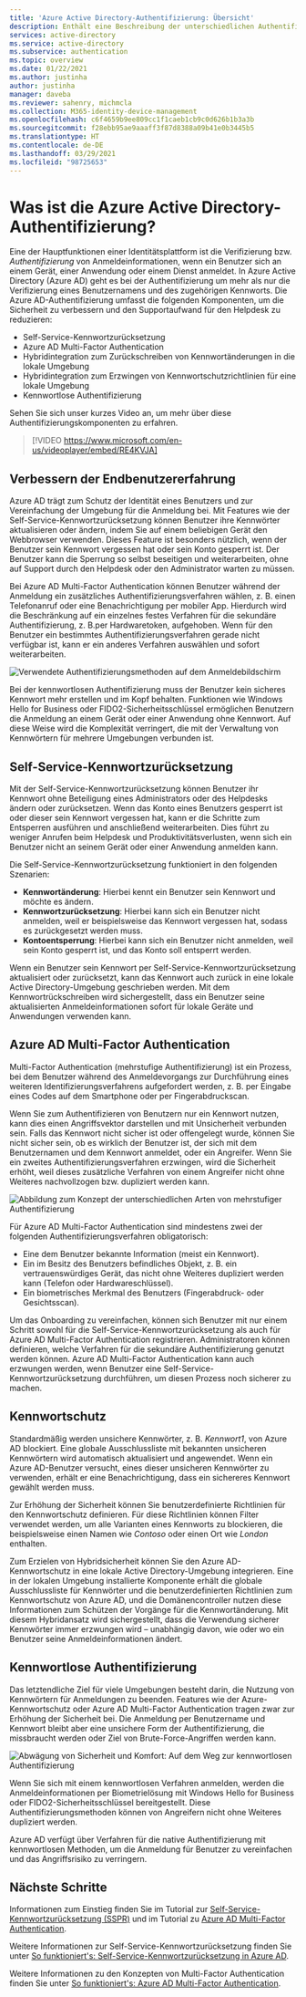 ```yaml
---
title: 'Azure Active Directory-Authentifizierung: Übersicht'
description: Enthält eine Beschreibung der unterschiedlichen Authentifizierungsmethoden und Sicherheitsfeatures für Benutzeranmeldungen mit Azure Active Directory.
services: active-directory
ms.service: active-directory
ms.subservice: authentication
ms.topic: overview
ms.date: 01/22/2021
ms.author: justinha
author: justinha
manager: daveba
ms.reviewer: sahenry, michmcla
ms.collection: M365-identity-device-management
ms.openlocfilehash: c6f4659b9ee809cc1f1caeb1cb9c0d626b1b3a3b
ms.sourcegitcommit: f28ebb95ae9aaaff3f87d8388a09b41e0b3445b5
ms.translationtype: HT
ms.contentlocale: de-DE
ms.lasthandoff: 03/29/2021
ms.locfileid: "98725653"
---
```

# <a name="what-is-azure-active-directory-authentication"></a>Was ist die Azure Active Directory-Authentifizierung?

Eine der Hauptfunktionen einer Identitätsplattform ist die Verifizierung bzw. *Authentifizierung* von Anmeldeinformationen, wenn ein Benutzer sich an einem Gerät, einer Anwendung oder einem Dienst anmeldet. In Azure Active Directory (Azure AD) geht es bei der Authentifizierung um mehr als nur die Verifizierung eines Benutzernamens und des zugehörigen Kennworts. Die Azure AD-Authentifizierung umfasst die folgenden Komponenten, um die Sicherheit zu verbessern und den Supportaufwand für den Helpdesk zu reduzieren:

* Self-Service-Kennwortzurücksetzung
* Azure AD Multi-Factor Authentication
* Hybridintegration zum Zurückschreiben von Kennwortänderungen in die lokale Umgebung
* Hybridintegration zum Erzwingen von Kennwortschutzrichtlinien für eine lokale Umgebung
* Kennwortlose Authentifizierung

Sehen Sie sich unser kurzes Video an, um mehr über diese Authentifizierungskomponenten zu erfahren.

> [!VIDEO https://www.microsoft.com/en-us/videoplayer/embed/RE4KVJA]

## <a name="improve-the-end-user-experience"></a>Verbessern der Endbenutzererfahrung

Azure AD trägt zum Schutz der Identität eines Benutzers und zur Vereinfachung der Umgebung für die Anmeldung bei. Mit Features wie der Self-Service-Kennwortzurücksetzung können Benutzer ihre Kennwörter aktualisieren oder ändern, indem Sie auf einem beliebigen Gerät den Webbrowser verwenden. Dieses Feature ist besonders nützlich, wenn der Benutzer sein Kennwort vergessen hat oder sein Konto gesperrt ist. Der Benutzer kann die Sperrung so selbst beseitigen und weiterarbeiten, ohne auf Support durch den Helpdesk oder den Administrator warten zu müssen.

Bei Azure AD Multi-Factor Authentication können Benutzer während der Anmeldung ein zusätzliches Authentifizierungsverfahren wählen, z. B. einen Telefonanruf oder eine Benachrichtigung per mobiler App. Hierdurch wird die Beschränkung auf ein einzelnes festes Verfahren für die sekundäre Authentifizierung, z. B.per Hardwaretoken, aufgehoben. Wenn für den Benutzer ein bestimmtes Authentifizierungsverfahren gerade nicht verfügbar ist, kann er ein anderes Verfahren auswählen und sofort weiterarbeiten.

![Verwendete Authentifizierungsmethoden auf dem Anmeldebildschirm](media/concept-authentication-methods/overview-login.png)

Bei der kennwortlosen Authentifizierung muss der Benutzer kein sicheres Kennwort mehr erstellen und im Kopf behalten. Funktionen wie Windows Hello for Business oder FIDO2-Sicherheitsschlüssel ermöglichen Benutzern die Anmeldung an einem Gerät oder einer Anwendung ohne Kennwort. Auf diese Weise wird die Komplexität verringert, die mit der Verwaltung von Kennwörtern für mehrere Umgebungen verbunden ist.

## <a name="self-service-password-reset"></a>Self-Service-Kennwortzurücksetzung

Mit der Self-Service-Kennwortzurücksetzung können Benutzer ihr Kennwort ohne Beteiligung eines Administrators oder des Helpdesks ändern oder zurücksetzen. Wenn das Konto eines Benutzers gesperrt ist oder dieser sein Kennwort vergessen hat, kann er die Schritte zum Entsperren ausführen und anschließend weiterarbeiten. Dies führt zu weniger Anrufen beim Helpdesk und Produktivitätsverlusten, wenn sich ein Benutzer nicht an seinem Gerät oder einer Anwendung anmelden kann.

Die Self-Service-Kennwortzurücksetzung funktioniert in den folgenden Szenarien:

* **Kennwortänderung**: Hierbei kennt ein Benutzer sein Kennwort und möchte es ändern.
* **Kennwortzurücksetzung**: Hierbei kann sich ein Benutzer nicht anmelden, weil er beispielsweise das Kennwort vergessen hat, sodass es zurückgesetzt werden muss.
* **Kontoentsperrung**: Hierbei kann sich ein Benutzer nicht anmelden, weil sein Konto gesperrt ist, und das Konto soll entsperrt werden.

Wenn ein Benutzer sein Kennwort per Self-Service-Kennwortzurücksetzung aktualisiert oder zurücksetzt, kann das Kennwort auch zurück in eine lokale Active Directory-Umgebung geschrieben werden. Mit dem Kennwortrückschreiben wird sichergestellt, dass ein Benutzer seine aktualisierten Anmeldeinformationen sofort für lokale Geräte und Anwendungen verwenden kann.

## <a name="azure-ad-multi-factor-authentication"></a>Azure AD Multi-Factor Authentication

Multi-Factor Authentication (mehrstufige Authentifizierung) ist ein Prozess, bei dem Benutzer während des Anmeldevorgangs zur Durchführung eines weiteren Identifizierungsverfahrens aufgefordert werden, z. B. per Eingabe eines Codes auf dem Smartphone oder per Fingerabdruckscan.

Wenn Sie zum Authentifizieren von Benutzern nur ein Kennwort nutzen, kann dies einen Angriffsvektor darstellen und mit Unsicherheit verbunden sein. Falls das Kennwort nicht sicher ist oder offengelegt wurde, können Sie nicht sicher sein, ob es wirklich der Benutzer ist, der sich mit dem Benutzernamen und dem Kennwort anmeldet, oder ein Angreifer. Wenn Sie ein zweites Authentifizierungsverfahren erzwingen, wird die Sicherheit erhöht, weil dieses zusätzliche Verfahren von einem Angreifer nicht ohne Weiteres nachvollzogen bzw. dupliziert werden kann.

![Abbildung zum Konzept der unterschiedlichen Arten von mehrstufiger Authentifizierung](./media/concept-mfa-howitworks/methods.png)

Für Azure AD Multi-Factor Authentication sind mindestens zwei der folgenden Authentifizierungsverfahren obligatorisch:

* Eine dem Benutzer bekannte Information (meist ein Kennwort).
* Ein im Besitz des Benutzers befindliches Objekt, z. B. ein vertrauenswürdiges Gerät, das nicht ohne Weiteres dupliziert werden kann (Telefon oder Hardwareschlüssel).
* Ein biometrisches Merkmal des Benutzers (Fingerabdruck- oder Gesichtsscan).

Um das Onboarding zu vereinfachen, können sich Benutzer mit nur einem Schritt sowohl für die Self-Service-Kennwortzurücksetzung als auch für Azure AD Multi-Factor Authentication registrieren. Administratoren können definieren, welche Verfahren für die sekundäre Authentifizierung genutzt werden können. Azure AD Multi-Factor Authentication kann auch erzwungen werden, wenn Benutzer eine Self-Service-Kennwortzurücksetzung durchführen, um diesen Prozess noch sicherer zu machen.

## <a name="password-protection"></a>Kennwortschutz

Standardmäßig werden unsichere Kennwörter, z. B. *Kennwort1*, von Azure AD blockiert. Eine globale Ausschlussliste mit bekannten unsicheren Kennwörtern wird automatisch aktualisiert und angewendet. Wenn ein Azure AD-Benutzer versucht, eines dieser unsicheren Kennwörter zu verwenden, erhält er eine Benachrichtigung, dass ein sichereres Kennwort gewählt werden muss.

Zur Erhöhung der Sicherheit können Sie benutzerdefinierte Richtlinien für den Kennwortschutz definieren. Für diese Richtlinien können Filter verwendet werden, um alle Varianten eines Kennworts zu blockieren, die beispielsweise einen Namen wie *Contoso* oder einen Ort wie *London* enthalten.

Zum Erzielen von Hybridsicherheit können Sie den Azure AD-Kennwortschutz in eine lokale Active Directory-Umgebung integrieren. Eine in der lokalen Umgebung installierte Komponente erhält die globale Ausschlussliste für Kennwörter und die benutzerdefinierten Richtlinien zum Kennwortschutz von Azure AD, und die Domänencontroller nutzen diese Informationen zum Schützen der Vorgänge für die Kennwortänderung. Mit diesem Hybridansatz wird sichergestellt, dass die Verwendung sicherer Kennwörter immer erzwungen wird – unabhängig davon, wie oder wo ein Benutzer seine Anmeldeinformationen ändert.

## <a name="passwordless-authentication"></a>Kennwortlose Authentifizierung

Das letztendliche Ziel für viele Umgebungen besteht darin, die Nutzung von Kennwörtern für Anmeldungen zu beenden. Features wie der Azure-Kennwortschutz oder Azure AD Multi-Factor Authentication tragen zwar zur Erhöhung der Sicherheit bei. Die Anmeldung per Benutzername und Kennwort bleibt aber eine unsichere Form der Authentifizierung, die missbraucht werden oder Ziel von Brute-Force-Angriffen werden kann.

![Abwägung von Sicherheit und Komfort: Auf dem Weg zur kennwortlosen Authentifizierung](./media/concept-authentication-passwordless/passwordless-convenience-security.png)

Wenn Sie sich mit einem kennwortlosen Verfahren anmelden, werden die Anmeldeinformationen per Biometrielösung mit Windows Hello for Business oder FIDO2-Sicherheitsschlüssel bereitgestellt. Diese Authentifizierungsmethoden können von Angreifern nicht ohne Weiteres dupliziert werden.

Azure AD verfügt über Verfahren für die native Authentifizierung mit kennwortlosen Methoden, um die Anmeldung für Benutzer zu vereinfachen und das Angriffsrisiko zu verringern.

## <a name="next-steps"></a>Nächste Schritte

Informationen zum Einstieg finden Sie im Tutorial zur [Self-Service-Kennwortzurücksetzung (SSPR)][tutorial-sspr] und im Tutorial zu [Azure AD Multi-Factor Authentication][tutorial-azure-mfa].

Weitere Informationen zur Self-Service-Kennwortzurücksetzung finden Sie unter [So funktioniert's: Self-Service-Kennwortzurücksetzung in Azure AD][concept-sspr].

Weitere Informationen zu den Konzepten von Multi-Factor Authentication finden Sie unter [So funktioniert's: Azure AD Multi-Factor Authentication][concept-mfa].

<!-- INTERNAL LINKS -->
[tutorial-sspr]: tutorial-enable-sspr.md
[tutorial-azure-mfa]: tutorial-enable-azure-mfa.md
[concept-sspr]: concept-sspr-howitworks.md
[concept-mfa]: concept-mfa-howitworks.md
